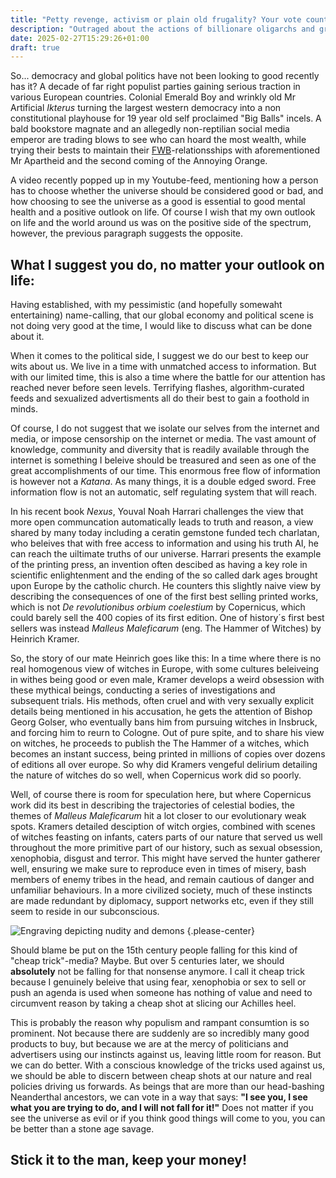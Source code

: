 ```yaml
---
title: "Petty revenge, activism or plain old frugality? Your vote counts!"
description: "Outraged about the actions of billionare oligarchs and greedy corporations? Hit them where is hurts the most!"
date: 2025-02-27T15:29:26+01:00
draft: true
---
```


So... democracy and global politics have not been looking to good recently has it? A decade of far right populist parties gaining serious traction in various European countries. Colonial Emerald Boy and wrinkly old Mr Artificial *Ikterus* turning the largest western democracy into a non constitutional playhouse for 19 year old self proclaimed "Big Balls" incels. A bald bookstore magnate and an allegedly non-reptilian social media emperor are trading blows to see who can hoard the most wealth, while trying their bests to maintain their [FWB](https://www.urbandictionary.com/define.php?term=FWB)-relationsships with aforementioned Mr Apartheid and the second coming of the Annoying Orange.

A video recently popped up in my Youtube-feed, mentioning how a person has to choose whether the universe should be considered good or bad, and how choosing to see the universe as a good is essential to good mental health and a positive outlook on life. Of course I wish that my own outlook on life and the world around us was on the positive side of the spectrum, however, the previous paragraph suggests the opposite.

## What I suggest you do, no matter your outlook on life: ##
Having established, with my pessimistic (and hopefully somewaht entertaining) name-calling, that our global economy and political scene is not doing very good at the time, I would like to discuss what can be done about it.

When it comes to the political side, I suggest we do our best to keep our wits about us. We live in a time with unmatched access to information. But with our limited time, this is also a time where the battle for our attention has reached never before seen levels. Terrifying flashes, algorithm-curated feeds and sexualized advertisments all do their best to gain a foothold in minds.

Of course, I do not suggest that we isolate our selves from the internet and media, or impose censorship on the internet or media. The vast amount of knowledge, community and diversity that is readily available through the internet is something I beleive should be treasured and seen as one of the great accomplishments of our time. This enormous free flow of information is however not a *Katana*. As many things, it is a double edged sword. Free information flow is not an automatic, self regulating system that will reach.

In his recent book *Nexus*, Youval Noah Harrari challenges the view that more open communcation automatically leads to truth and reason, a view shared by many today including a ceratin gemstone funded tech charlatan, who beleives that with free access to information and using his truth AI, he can reach the uiltimate truths of our universe. Harrari presents the example of the printing press, an invention often descibed as having a key role in scientific enlightenment and the ending of the so called dark ages brought upon Europe by the catholic church. He counters this slightly naive view by describing the consequences of one of the first best selling printed works, which is not *De revolutionibus orbium coelestium* by Copernicus, which could barely sell the 400 copies of its first edition. One of history´s first best sellers was instead *Malleus Maleficarum* (eng. The Hammer of Witches) by Heinrich Kramer.

So, the story of our mate Heinrich goes like this: In a time where there is no real homogenous view of witches in Europe, with some cultures beleiveing in withes being good or even male, Kramer develops a weird obsession with these mythical beings, conducting a series of investigations and subsequent trials. His methods, often cruel and with very sexually explicit details being mentioned in his accusation, he gets the attention of Bishop Georg Golser, who eventually bans him from pursuing witches in Insbruck, and forcing him to reurn to Cologne. Out of pure spite, and to share his view on witches, he proceeds to publish the The Hammer of a witches, which becomes an instant success, being printed in millions of copies over dozens of editions all over europe. So why did Kramers vengeful delirium detailing the nature of witches do so well, when Copernicus work did so poorly.

Well, of course there is room for speculation here, but where Copernicus work did its best in describing the trajectories of celestial bodies, the themes of *Malleus Maleficarum* hit a lot closer to our evolutionary weak spots. Kramers detailed desciption of witch orgies, combined with scenes of witches feasting on infants, caters parts of our nature that served us well throughout the more primitive part of our history, such as sexual obsession, xenophobia, disgust and terror. This might have served the hunter gatherer well, ensuring we make sure to reproduce even in times of misery, bash members of enemy tribes in the head, and remain cautious of danger and unfamiliar behaviours. In a more civilized society, much of these instincts are made redundant by diplomacy, support networks etc, even if they still seem to reside in our subconscious.

![Engraving depicting nudity and demons](/images/blog/the_dream.jpg "The Dream of the Doctor")
{.please-center}

Should blame be put on the 15th century people falling for this kind of "cheap trick"-media? Maybe. But over 5 centuries later, we should **absolutely** not be falling for that nonsense anymore. I call it cheap trick because I genuinely beleive that using fear, xenophobia or sex to sell or push an agenda is used when someone has nothing of value and need to circumvent reason by taking a cheap shot at slicing our Achilles heel.

This is probably the reason why populism and rampant consumtion is so prominent. Not because there are suddenly are so incredibly many good products to buy, but because we are at the mercy of politicians and advertisers using our instincts against us, leaving little room for reason. But we can do better. With a conscious knowledge of the tricks used against us, we should be able to discern between cheap shots at our nature and real policies driving us forwards. As beings that are more than our head-bashing Neanderthal ancestors, we can vote in a way that says: **"I see you, I see what you are trying to do, and I will not fall for it!"** Does not matter if you see the universe as evil or if you think good things will come to you, you can be better than a stone age savage.

## Stick it to the man, keep your money! ##

